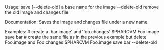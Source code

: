 Usage: save <imageBaseName> [--delete-old] 	<imageName>     a base name for the image	--delete-old    remove the old image and changes file	Documentation:Saves the image and changes file under a new name.Examples:	# create a 'bar.image' and 'foo.changes'	$PHAROVM Foo.image save bar	# create the same file as in the previous example but delete Foo.image and Foo.changes	$PHAROVM Foo.image save bar --delete-old